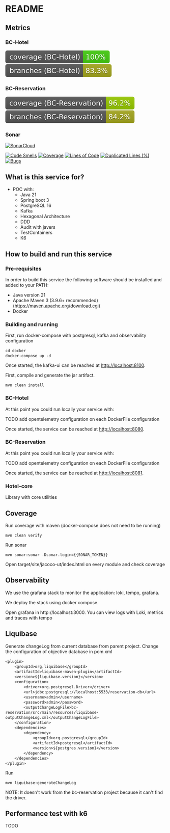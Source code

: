 # README #

## Metrics ##

### BC-Hotel ###
![coverage](.github/badges/jacocoBCHotel.svg)
![branches](.github/badges/branchesBCHotel.svg)

### BC-Reservation ###
![coverage](.github/badges/jacocoBCReservation.svg)
![branches](.github/badges/branchesBCReservation.svg)

### Sonar ###
[![SonarCloud](https://sonarcloud.io/images/project_badges/sonarcloud-black.svg)](https://sonarcloud.io/dashboard?id=poc-hotel)

[![Code Smells](https://sonarcloud.io/api/project_badges/measure?project=poc-hotel&metric=code_smells)](https://sonarcloud.io/summary/new_code?id=poc-hotel)
[![Coverage](https://sonarcloud.io/api/project_badges/measure?project=poc-hotel&metric=coverage)](https://sonarcloud.io/dashboard?id=poc-hotel)
[![Lines of Code](https://sonarcloud.io/api/project_badges/measure?project=poc-hotel&metric=ncloc)](https://sonarcloud.io/dashboard?id=poc-hotel)
[![Duplicated Lines (%)](https://sonarcloud.io/api/project_badges/measure?project=poc-hotel&metric=duplicated_lines_density)](https://sonarcloud.io/summary/new_code?id=poc-hotel)
[![Bugs](https://sonarcloud.io/api/project_badges/measure?project=poc-hotel&metric=bugs)](https://sonarcloud.io/dashboard?id=poc-hotel)

## What is this service for? ##

* POC with:
  * Java 21
  * Spring boot 3
  * PostgreSQL 16
  * Kafka 
  * Hexagonal Architecture
  * DDD
  * Audit with javers
  * TestContainers
  * K6

## How to build and run this service ##

### Pre-requisites ###

In order to build this service the following software should be installed and added to your PATH:

- Java version 21
- Apache Maven 3 (3.9.6+ recommended) (<https://maven.apache.org/download.cgi>)
- Docker

### Building and running ###

First, run docker-compose with postgresql, kafka and observability configuration
```
cd docker 
docker-compose up -d
```
Once started, the kafka-ui can be reached at <http://localhost:8100>.

First, compile and generate the jar artifact.
```
mvn clean install
```

### BC-Hotel ###

At this point you could run locally your service with:

TODO add opentelemetry configuration on each DockerFile configuration

Once started, the service can be reached at <http://localhost:8080>.

### BC-Reservation ###

At this point you could run locally your service with:

TODO add opentelemetry configuration on each DockerFile configuration

Once started, the service can be reached at <http://localhost:8081>.

### Hotel-core ###

Library with core utilities

## Coverage ## 

Run coverage with maven (docker-compose does not need to be running)
```
mvn clean verify
```

Run sonar
```
mvn sonar:sonar -Dsonar.login={{SONAR_TOKEN}}
```

Open target/site/jacoco-ut/index.html on every module and check coverage

## Observability ## 

We use the grafana stack to monitor the application: loki, tempo, grafana.

We deploy the stack using docker compose.

Open grafana in http://localhost:3000. You can view logs with Loki, metrics and traces with tempo

## Liquibase ## 

Generate changeLog from current database from parent project. Change the configuration of objective database in pom.xml

```
<plugin>
    <groupId>org.liquibase</groupId>
    <artifactId>liquibase-maven-plugin</artifactId>
    <version>${liquibase.version}</version>
    <configuration>
        <driver>org.postgresql.Driver</driver>
        <url>jdbc:postgresql://localhost:5533/reservation-db</url>
        <username>admin</username>
        <password>admin</password>
        <outputChangeLogFile>bc-reservation/src/main/resources/liquibase-outputChangeLog.xml</outputChangeLogFile>
    </configuration>
    <dependencies>
        <dependency>
            <groupId>org.postgresql</groupId>
            <artifactId>postgresql</artifactId>
            <version>${postgres.version}</version>
        </dependency>
    </dependencies>
</plugin>
```

Run

```
mvn liquibase:generateChangeLog
```

NOTE: It doesn't work from the bc-reservation project because it can't find the driver.

## Performance test with k6 ## 

TODO

